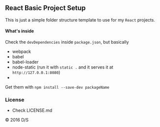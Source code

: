 ## React Basic Project Setup

This is just a simple folder structure template to use for my `React` projects.


#### What's inside

Check the `devDependencies` inside `package.json`, but basically

- webpack
- babel
- babel-loader
- node-static (run it with `static .` and it serves it at `http://127.0.0.1:8080`)
-

Get them with `npm install --save-dev packageName`

### License

- Check LICENSE.md

&copy; 2016 D/S